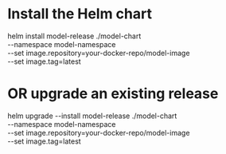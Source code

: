 # Install the Helm chart
helm install model-release ./model-chart \
  --namespace model-namespace \
  --set image.repository=your-docker-repo/model-image \
  --set image.tag=latest

# OR upgrade an existing release
helm upgrade --install model-release ./model-chart \
  --namespace model-namespace \
  --set image.repository=your-docker-repo/model-image \
  --set image.tag=latest
